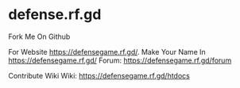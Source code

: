 # defense.rf.gd
Fork Me On Github

For Website https://defensegame.rf.gd/.
Make Your Name In https://defensegame.rf.gd/
Forum: https://defensegame.rf.gd/forum

Contribute Wiki
Wiki: https://defensegame.rf.gd/htdocs
